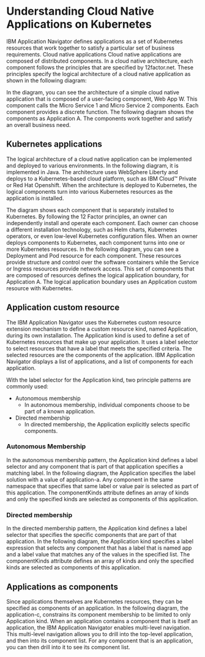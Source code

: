# Understanding Cloud Native Applications on Kubernetes

IBM Application Navigator defines applications as a set of Kubernetes resources that work together to satisfy a particular 
set of business requirements. Cloud native applications Cloud native applications are composed of distributed components. 
In a cloud native architecture, each component follows the principles that are specified by 12factor.net. These principles 
specify the logical architecture of a cloud native application as shown in the following diagram:
 
In the diagram, you can see the architecture of a simple cloud native application that is composed of a user-facing component,
Web App W. This component calls the Micro Service 1 and Micro Service 2 components. Each component provides a discrete 
function. The following diagram shows the components as Application A. The components work together and satisfy an overall 
business need.
 
## Kubernetes applications

The logical architecture of a cloud native application can be implemented and deployed to various environments. In the 
following diagram, it is implemented in Java. The architecture uses WebSphere Liberty and deploys to a Kubernetes-based
cloud platform, such as IBM Cloud™ Private or Red Hat Openshift. When the architecture is deployed to Kubernetes, the logical
components turn into various Kubernetes resources as the application is installed.
 
The diagram shows each component that is separately installed to Kubernetes. By following the 12 Factor principles, an owner 
can independently install and operate each component. Each owner can choose a different installation technology, such as Helm 
charts, Kubernetes operators, or even low-level Kubernetes configuration files. When an owner deploys components to Kubernetes, each component turns into one or more Kubernetes resources.
In the following diagram, you can see a Deployment and Pod resource for each component. These resources provide structure and
control over the software containers while the Service or Ingress resources provide network access. This set of components that are composed of resources defines the logical application boundary, for Application A. The logical application boundary uses an Application custom resource with Kubernetes.
 
## Application custom resource

The IBM Application Navigator uses the Kubernetes custom resource extension mechanism to define a custom resource kind, 
named Application, during its own installation. The Application kind is used to define a set of Kubernetes resources that 
make up your application. It uses a label selector to select resources that have a label that meets the specified criteria. 
The selected resources are the components of the application. IBM Application Navigator displays a list of applications, 
and a list of components for each application.

With the label selector for the Application kind, two principle patterns are commonly used:
- Autonomous membership
  - In autonomous membership, individual components choose to be part of a known application.
- Directed membership
  - In directed membership, the Application explicitly selects specific components.

### Autonomous Membership

In the autonomous membership pattern, the Application kind defines a label selector and any component that is part of that 
application specifies a matching label. In the following diagram, the Application specifies the label solution with a value 
of application-a. Any component in the same namespace that specifies that same label or value pair is selected as part of 
this application. The componentKinds attribute defines an array of kinds and only the specified kinds are selected as 
components of this application.
 
### Directed membership

In the directed membership pattern, the Application kind defines a label selector that specifies the specific components 
that are part of that application. In the following diagram, the Application kind specifies a label expression that selects
any component that has a label that is named app and a label value that matches any of the values in the specified list. The 
componentKinds attribute defines an array of kinds and only the specified kinds are selected as components of this 
application.
 
## Applications as components

Since applications themselves are Kubernetes resources, they can be specified as components of an application. In the 
following diagram, the application-c, constrains its component membership to be limited to only Application kind. When an 
application contains a component that is itself an application, the IBM Application Navigator enables multi-level navigation. 
This multi-level navigation allows you to drill into the top-level application, and then into its component list. For any 
component that is an application, you can then drill into it to see its component list.
 

